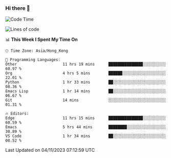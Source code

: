 ### Hi there 👋

<!--
**nicehiro/nicehiro** is a ✨ _special_ ✨ repository because its `README.md` (this file) appears on your GitHub profile.

Here are some ideas to get you started:

- 🔭 I’m currently working on ...
- 🌱 I’m currently learning ...
- 👯 I’m looking to collaborate on ...
- 🤔 I’m looking for help with ...
- 💬 Ask me about ...
- 📫 How to reach me: ...
- 😄 Pronouns: ...
- ⚡ Fun fact: ...
-->

<!--START_SECTION:waka-->
![Code Time](http://img.shields.io/badge/Code%20Time-20%20hrs%2029%20mins-blue)

![Lines of code](https://img.shields.io/badge/From%20Hello%20World%20I%27ve%20Written-2.6%20million%20lines%20of%20code-blue)

📊 **This Week I Spent My Time On** 

```text
🕑︎ Time Zone: Asia/Hong_Kong

💬 Programming Languages: 
Other                    11 hrs 19 mins      ███████████████░░░░░░░░░░   60.97 % 
Org                      4 hrs 5 mins        ██████░░░░░░░░░░░░░░░░░░░   22.01 % 
Python                   1 hr 33 mins        ██░░░░░░░░░░░░░░░░░░░░░░░   08.36 % 
Emacs Lisp               1 hr 14 mins        ██░░░░░░░░░░░░░░░░░░░░░░░   06.67 % 
Git                      14 mins             ░░░░░░░░░░░░░░░░░░░░░░░░░   01.31 % 

🔥 Editors: 
Edge                     11 hrs 15 mins      ███████████████░░░░░░░░░░   60.59 % 
Emacs                    5 hrs 44 mins       ████████░░░░░░░░░░░░░░░░░   30.89 % 
VS Code                  1 hr 34 mins        ██░░░░░░░░░░░░░░░░░░░░░░░   08.52 % 
```


 Last Updated on 04/11/2023 07:12:59 UTC
<!--END_SECTION:waka-->
